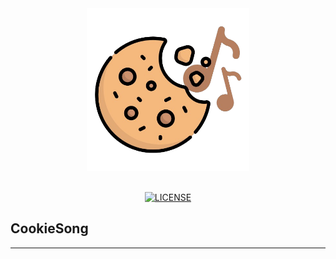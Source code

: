 <div align="center">

<img src="https://github.com/lavecat/CookieSong/blob/main/CookieSongBot___Logo_CookieSong___by_lirus_12345__2.png" alt="CookieSong logo" width="260" height="260" >

<div>&nbsp;</div>


[![LICENSE](https://img.shields.io/github/license/lavecat/CookieSong)](https://github.com/lavecat/CookieSong/blob/main/LICENSE "The legal LICENSE governing the usage of the admin system.")

</div>

## CookieSong

----
